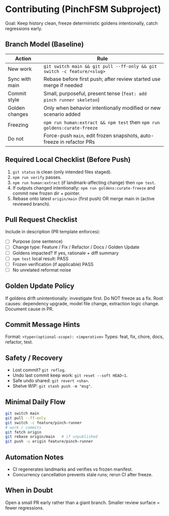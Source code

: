 # Contributing (PinchFSM Subproject)

Goal: Keep history clean, freeze deterministic goldens intentionally, catch regressions early.

## Branch Model (Baseline)

| Action | Rule |
| ------ | ---- |
| New work | `git switch main && git pull --ff-only && git switch -c feature/<slug>` |
| Sync with main | Rebase before first push; after review started use merge if needed |
| Commit style | Small, purposeful, present tense (`feat: add pinch runner skeleton`) |
| Golden changes | Only when behavior intentionally modified or new scenario added |
| Freezing | `npm run human:extract && npm test` then `npm run goldens:curate-freeze` |
| Do not | Force-push `main`, edit frozen snapshots, auto-freeze in refactor PRs |

## Required Local Checklist (Before Push)

1. `git status` is clean (only intended files staged).
2. `npm run verify` passes.
3. `npm run human:extract` (if landmark-affecting change) then `npm test`.
4. If outputs changed intentionally: `npm run goldens:curate-freeze` and commit new frozen dir + pointer.
5. Rebase onto latest `origin/main` (first push) OR merge main in (active reviewed branch).

## Pull Request Checklist

Include in description (PR template enforces):

- [ ] Purpose (one sentence)
- [ ] Change type: Feature / Fix / Refactor / Docs / Golden Update
- [ ] Goldens impacted? If yes, rationale + diff summary
- [ ] `npm test` local result: PASS
- [ ] Frozen verification (if applicable) PASS
- [ ] No unrelated reformat noise

## Golden Update Policy

If goldens drift unintentionally: investigate first. Do NOT freeze as a fix. Root causes: dependency upgrade, model file change, extraction logic change. Document cause in PR.

## Commit Message Hints

Format: `<type>(optional-scope): <imperative>`
Types: feat, fix, chore, docs, refactor, test.

## Safety / Recovery

- Lost commit? `git reflog`.
- Undo last commit keep work: `git reset --soft HEAD~1`.
- Safe undo shared: `git revert <sha>`.
- Shelve WIP: `git stash push -m "msg"`.

## Minimal Daily Flow

```bash
git switch main
git pull --ff-only
git switch -c feature/pinch-runner
# work / commits
git fetch origin
git rebase origin/main   # if unpublished
git push -u origin feature/pinch-runner
```

## Automation Notes

- CI regenerates landmarks and verifies vs frozen manifest.
- Concurrency cancellation prevents stale runs; rerun CI after freeze.

## When in Doubt

Open a small PR early rather than a giant branch. Smaller review surface = fewer regressions.
